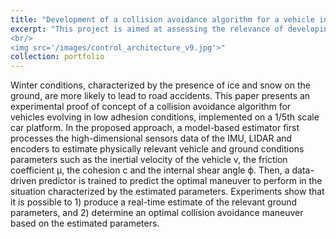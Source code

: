 ```yaml
---
title: "Development of a collision avoidance algorithm for a vehicle in low adhesion conditions"
excerpt: "This project is aimed at assessing the relevance of developing an intelligent collision avoidance algorithm for a vehicle operating in low adhesion conditions based on the physics characterising the relationship between the vehicle and the road surface. <br/>
<br/>
<img src='/images/control_architecture_v9.jpg'>"
collection: portfolio
---
```


<!-- This is an item in your portfolio. It can be have images or nice text. If you name the file .md, it will be parsed as markdown. If you name the file .html, it will be parsed as HTML.  -->

Winter conditions, characterized by the presence of ice and snow on the ground, are more likely to lead to road accidents. This paper presents an experimental proof of concept of a collision avoidance algorithm for vehicles evolving in low adhesion conditions, implemented on a 1/5th scale car platform. In the proposed approach, a model-based estimator first processes the high-dimensional sensors data of the IMU, LIDAR and encoders to estimate physically relevant vehicle and ground conditions parameters such as the inertial velocity of the vehicle v, the friction coefficient µ, the cohesion c and the internal shear angle ϕ. Then, a data-driven predictor is trained to predict the optimal maneuver to perform in the situation characterized by the estimated parameters. Experiments show that it is possible to 1) produce a real-time estimate of the relevant ground parameters, and 2) determine an optimal collision avoidance maneuver based on the estimated parameters.